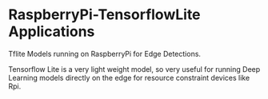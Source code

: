 # RaspberryPi-TensorflowLite Applications
Tflite Models running on RaspberryPi for Edge Detections.

Tensorflow Lite is a very light weight model, so very useful for running Deep Learning models directly on the edge for resource constraint devices like Rpi.
